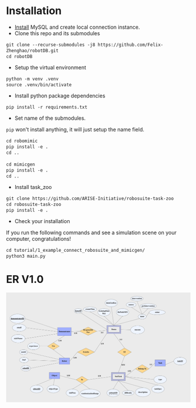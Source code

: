 # Installation
- [Install](https://dev.mysql.com/doc/mysql-installation-excerpt/5.7/en/) MySQL and create local connection instance.
- Clone this repo and its submodules
```
git clone --recurse-submodules -j8 https://github.com/Felix-Zhenghao/robotDB.git
cd robotDB
```
- Setup the virtual environment
```
python -m venv .venv
source .venv/bin/activate
```
- Install python package dependencies
```
pip install -r requirements.txt
```
- Set name of the submodules.

`pip` won't install anything, it will just setup the name field.
```
cd robomimic
pip install -e .
cd ..

cd mimicgen
pip install -e .
cd ..
```

- Install task_zoo
```
git clone https://github.com/ARISE-Initiative/robosuite-task-zoo
cd robosuite-task-zoo
pip install -e .
```

- Check your installation

If you run the following commands and see a simulation scene on your computer, congratulations!
```
cd tutorial/1_example_connect_robosuite_and_mimicgen/
python3 main.py
```

# ER V1.0
![ER Diagram of robotDB](assets/ER_robotDB.png)
